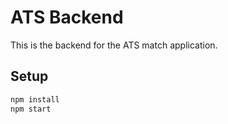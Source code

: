 # ATS Backend

This is the backend for the ATS match application.

## Setup

```bash
npm install
npm start